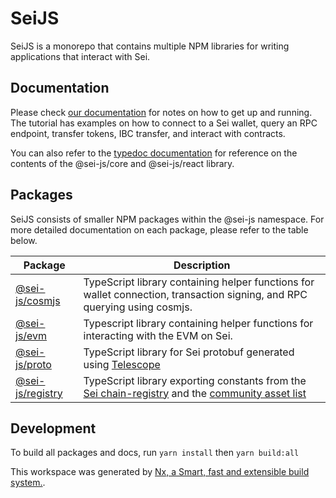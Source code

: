 # SeiJS

SeiJS is a monorepo that contains multiple NPM libraries for writing applications that interact with Sei.

## Documentation

Please check [our documentation](https://docs.sei.io) for notes on how to get up and running. The tutorial has examples on how to connect to a Sei wallet, query an RPC endpoint, transfer tokens, IBC transfer, and interact with contracts.

You can also refer to the [typedoc documentation](https://sei-protocol.github.io/sei-js/) for reference on the contents of the @sei-js/core and @sei-js/react library.


## Packages

SeiJS consists of smaller NPM packages within the @sei-js namespace. For more detailed documentation on each package, please refer to the table below.

| Package                            | Description                                                                                                                                                                                            |
|------------------------------------|--------------------------------------------------------------------------------------------------------------------------------------------------------------------------------------------------------|
| [@sei-js/cosmjs](packages/cosmjs)  | TypeScript library containing helper functions for wallet connection, transaction signing, and RPC querying using cosmjs.                                                                              |
| [@sei-js/evm](packages/evm)        | Typescript library containing helper functions for interacting with the EVM on Sei.                                                                                                                    |
| [@sei-js/proto](packages/proto)    | TypeScript library for Sei protobuf generated using [Telescope](https://github.com/osmosis-labs/telescope)                                                                                             |
| [@sei-js/registry](packages/proto) | TypeScript library exporting constants from the [Sei chain-registry](https://github.com/sei-protocol/chain-registry) and the [community asset list](https://github.com/Sei-Public-Goods/sei-assetlist) |

## Development
To build all packages and docs, run `yarn install` then `yarn build:all`

This workspace was generated by [Nx, a Smart, fast and extensible build system.](https://nx.dev). 
